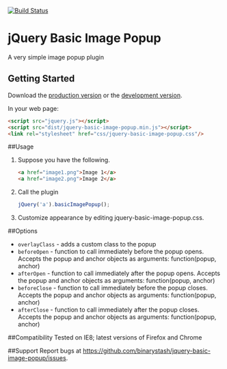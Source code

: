 [![Build Status](https://travis-ci.org/binarystash/jquery-basic-image-popup.svg)](https://travis-ci.org/binarystash/jquery-basic-image-popup)

# jQuery Basic Image Popup

A very simple image popup plugin

## Getting Started

Download the [production version][min] or the [development version][max].

[min]: https://raw.githubusercontent.com/binarystash/jquery-basic-image-popup/master/dist/jquery.jquery-basic-image-popup.min.js
[max]: https://raw.githubusercontent.com/binarystash/jquery-basic-image-popup/master/dist/jquery.jquery-basic-image-popup.js

In your web page:

```html
<script src="jquery.js"></script>
<script src="dist/jquery-basic-image-popup.min.js"></script>
<link rel="stylesheet" href="css/jquery-basic-image-popup.css"/>
```

##Usage

1. Suppose you have the following.

	```html
	<a href="image1.png">Image 1</a>
	<a href="image2.png">Image 2</a>
    ```
	
2. Call the plugin

	```javascript
	jQuery('a').basicImagePopup();
	```
	
3. Customize appearance by editing jquery-basic-image-popup.css.

##Options

* `overlayClass` - adds a custom class to the popup
* `beforeOpen` - function to call immediately before the popup opens. Accepts the popup and anchor objects as arguments: function(popup, anchor)
* `afterOpen` - function to call immediately after the popup opens. Accepts the popup and anchor objects as arguments: function(popup, anchor)
* `beforeClose` - function to call immediately before the popup closes. Accepts the popup and anchor objects as arguments: function(popup, anchor)
* `afterClose` - function to call immediately after the popup closes. Accepts the popup and anchor objects as arguments: function(popup, anchor)

##Compatibility
Tested on IE8; latest versions of Firefox and Chrome

##Support
Report bugs at https://github.com/binarystash/jquery-basic-image-popup/issues.
